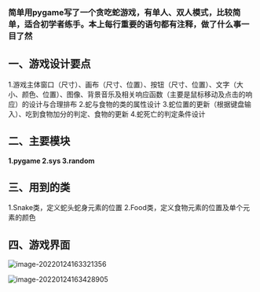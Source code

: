 ### 简单用pygame写了一个贪吃蛇游戏，有单人、双人模式，比较简单，适合初学者练手。本上每行重要的语句都有注释，做了什么事一目了然
## 一、游戏设计要点
1.游戏主体窗口（尺寸）、画布（尺寸、位置）、按钮（尺寸、位置）、文字（大小、颜色、位置）、图像、背景音乐及相关响应函数（主要是鼠标移动及点击的响应）的设计与合理排布
2.蛇与食物的类的属性设计
3.蛇位置的更新（根据键盘输入）、吃到食物加分的判定、食物的更新
4.蛇死亡的判定条件设计
## 二、主要模块
**1.pygame
2.sys
3.random**

## 三、用到的类
1.Snake类，定义蛇头蛇身元素的位置
2.Food类，定义食物元素的位置及单个元素的颜色

## 四、游戏界面

![image-20220124163321356](C:\Users\HP\AppData\Roaming\Typora\typora-user-images\image-20220124163321356.png)

![image-20220124163428905](C:\Users\HP\AppData\Roaming\Typora\typora-user-images\image-20220124163428905.png)